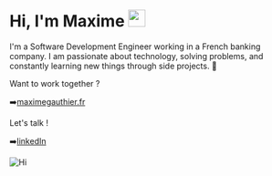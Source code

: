 # Hi, I'm Maxime <img src="https://media.giphy.com/media/hvRJCLFzcasrR4ia7z/giphy.gif" width="30px" height="30px">

I'm a Software Development Engineer working in a French banking company. I am passionate about technology, solving problems, and constantly learning new things through side projects. 🚀

Want to work together ?

➡️[maximegauthier.fr](https://maximegauthier.fr)

Let's talk !

➡️[linkedIn](https://www.linkedin.com/in/maxime-gauthier45/)

<img src="https://i.giphy.com/media/v1.Y2lkPTc5MGI3NjExbDRmYzJudWM3cWptMmRmazhrNXJla3UzMm1wcTlsNXg4MG51djE3YiZlcD12MV9pbnRlcm5hbF9naWZfYnlfaWQmY3Q9Zw/6xE1FNcorRInS/giphy.gif" alt="Hi" title="Hi"/>